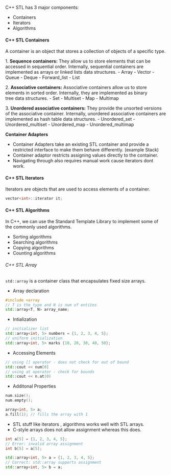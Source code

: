 C++ STL has 3 major components:

- Containers
- Iterators
- Algorithms

#### C++ STL Containers

A container is an object that stores a collection of objects of a specific type.

1. **Sequence containers:**
	They allow us to store elements that can be accessed in sequential order.
	Internally, sequential containers are implemented as arrays or linked lists data structures.
	- Array
	- Vector
	- Queue
	- Deque
	- Forward_list
	- List

2. **Associative containers:**
	Associative containers allow us to store elements in sorted order.
	Internally, they are implemented as binary tree data structures.
	- Set
	- Multiset
	- Map
	- Multimap

3. **Unordered associative containers:**
	They provide the unsorted versions of the associative container.
	Internally, unordered associative containers are implemented as hash table data structures.
	- Unordered_set
	- Unordered_multiset
	- Unordered_map
	- Unordered_multimap
	
**Container Adapters**

- Container Adapters take an existing STL container and provide a restricted interface to make them behave differently. (example Stack)
- Container adaptor restricts assigning values directly to the container.
- Navigating through also requires manual work cause iterators dont work.

#### C++ STL Iterators
Iterators are objects that are used to access elements of a container.
``` c++
vector<int>::iterator it;
```

#### C++ STL Algorithms

In C++, we can use the Standard Template Library to implement some of the commonly used algorithms.
- Sorting algorithms
- Searching algorithms
- Copying algorithms
- Counting algorithms


###### C++ STL Array

`std::array` is a container class that encapsulates fixed size arrays.

- Array declaration
``` c++
#include <array
// T is the type and N is num of entites
std::array<T, N> array_name;
```

-  Intialization
``` c++
// initializer list
std::array<int, 5> numbers = {1, 2, 3, 4, 5};
// uniform initialization
std::array<int, 5> marks {10, 20, 30, 40, 50};
```
- Accessing Elements
``` c++
// using [] operator - does not check for out of bound
std::cout << num[0]
// using at operator - check for bounds
std::cout << n.at(0)
```
- Additonal Properties 
``` c++
num.size();
num.empty();

array<int, 5> a;
a.fill(1); // fills the array with 1

```
- STL stuff like iterators , algorithms works well with STL arrays.
- C-style arrays does not allow assignment whereas this does.
``` c++
int a[5] = {1, 2, 3, 4, 5};
// Error: invalid array assignment
int b[5] = a[5];

std::array<int, 5> a = {1, 2, 3, 4, 5};
// Correct: std::array supports assignment
std::array<int, 5> b = a;
```
